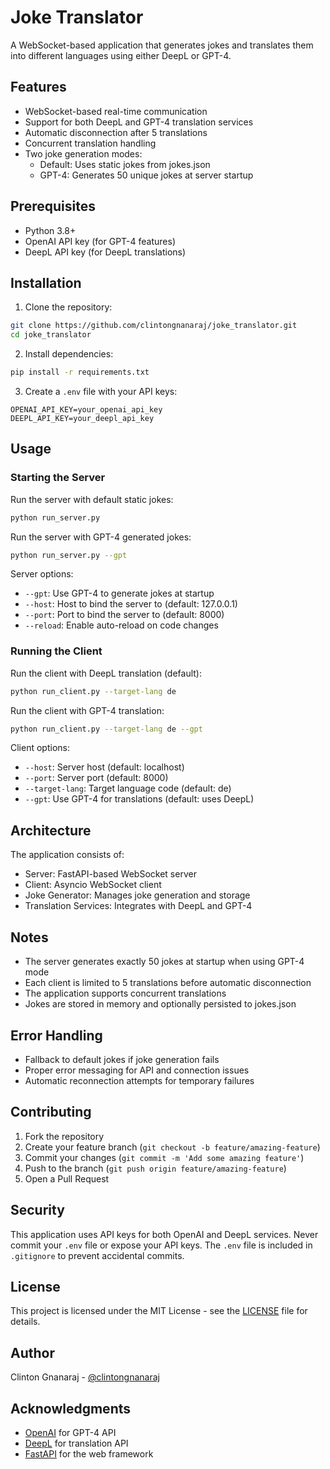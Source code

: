 # Joke Translator

A WebSocket-based application that generates jokes and translates them into different languages using either DeepL or GPT-4.

## Features

- WebSocket-based real-time communication
- Support for both DeepL and GPT-4 translation services
- Automatic disconnection after 5 translations
- Concurrent translation handling
- Two joke generation modes:
  - Default: Uses static jokes from jokes.json
  - GPT-4: Generates 50 unique jokes at server startup

## Prerequisites

- Python 3.8+
- OpenAI API key (for GPT-4 features)
- DeepL API key (for DeepL translations)

## Installation

1. Clone the repository:
```bash
git clone https://github.com/clintongnanaraj/joke_translator.git
cd joke_translator
```

2. Install dependencies:
```bash
pip install -r requirements.txt
```

3. Create a `.env` file with your API keys:
```
OPENAI_API_KEY=your_openai_api_key
DEEPL_API_KEY=your_deepl_api_key
```

## Usage

### Starting the Server

Run the server with default static jokes:
```bash
python run_server.py
```

Run the server with GPT-4 generated jokes:
```bash
python run_server.py --gpt
```

Server options:
- `--gpt`: Use GPT-4 to generate jokes at startup
- `--host`: Host to bind the server to (default: 127.0.0.1)
- `--port`: Port to bind the server to (default: 8000)
- `--reload`: Enable auto-reload on code changes

### Running the Client

Run the client with DeepL translation (default):
```bash
python run_client.py --target-lang de
```

Run the client with GPT-4 translation:
```bash
python run_client.py --target-lang de --gpt
```

Client options:
- `--host`: Server host (default: localhost)
- `--port`: Server port (default: 8000)
- `--target-lang`: Target language code (default: de)
- `--gpt`: Use GPT-4 for translations (default: uses DeepL)

## Architecture

The application consists of:
- Server: FastAPI-based WebSocket server
- Client: Asyncio WebSocket client
- Joke Generator: Manages joke generation and storage
- Translation Services: Integrates with DeepL and GPT-4

## Notes

- The server generates exactly 50 jokes at startup when using GPT-4 mode
- Each client is limited to 5 translations before automatic disconnection
- The application supports concurrent translations
- Jokes are stored in memory and optionally persisted to jokes.json

## Error Handling

- Fallback to default jokes if joke generation fails
- Proper error messaging for API and connection issues
- Automatic reconnection attempts for temporary failures

## Contributing

1. Fork the repository
2. Create your feature branch (`git checkout -b feature/amazing-feature`)
3. Commit your changes (`git commit -m 'Add some amazing feature'`)
4. Push to the branch (`git push origin feature/amazing-feature`)
5. Open a Pull Request

## Security

This application uses API keys for both OpenAI and DeepL services. Never commit your `.env` file or expose your API keys. The `.env` file is included in `.gitignore` to prevent accidental commits.

## License

This project is licensed under the MIT License - see the [LICENSE](LICENSE) file for details.

## Author

Clinton Gnanaraj - [@clintongnanaraj](https://github.com/clintongnanaraj)

## Acknowledgments

- [OpenAI](https://openai.com/) for GPT-4 API
- [DeepL](https://www.deepl.com/) for translation API
- [FastAPI](https://fastapi.tiangolo.com/) for the web framework 